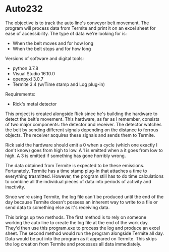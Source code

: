# Auto232
The objective is to track the auto line's conveyor belt movement.
The program will process data from Termite and print it on an excel sheet for ease of accessibility.
The type of data we're looking for is:
- When the belt moves and for how long
- When the belt stops and for how long

Versions of software and digital tools:
- python 3.7.8
- Visual Studio 16.10.0
- openpyxl 3.0.7
- Termite 3.4 (w/Time stamp and Log plug-in)

Requirements:
- Rick's metal detector

This project is created alongside Rick since he's building the hardware to detect the belt's movement.
This hardware, as far as I remember, consists of two major components: the detector and receiver.
The detector watches the belt by sending different signals depending on the distance to ferrous objects.
The receiver acquires these signals and sends them to Termite.

Rick said the hardware should emit a 0 when a cycle (which one exactly I don't know) 
goes from high to low. A 1 is emitted when a it goes from low to high. A 3 is emitted if something
has gone horribly wrong. 

The data obtained from Termite is expected to be these emissions. Fortunately, Termite has a time stamp
plug-in that attaches a time to everything trasmitted. However, the program still has to do time calculations
to combine all the individual pieces of data into periods of activity and inactivity.

Since we're using Termite, the log file can't be produced until the end of the day because Termite
doesn't possess an inherent way to write to a file or send data to something else as it's 
receiving data.

This brings up two methods. The first method is to rely on someone working the auto line to create the log
file at the end of the work day. They'd then use this program.exe to process the log and produce an excel
sheet. The second method would run the program alongside Termite all day. Data would be put into the program
as it appeared on Termite. This skips the log creation from Termite and processes all data immediately.
